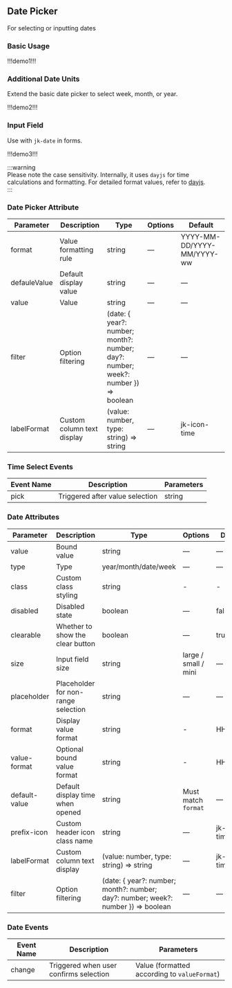 ## Date Picker

For selecting or inputting dates

### Basic Usage

!!!demo1!!!

### Additional Date Units

Extend the basic date picker to select week, month, or year.

!!!demo2!!!

### Input Field

Use with `jk-date` in forms.

!!!demo3!!!

:::warning  
Please note the case sensitivity. Internally, it uses `dayjs` for time calculations and formatting. For detailed format values, refer to [dayjs](https://dayjs.fenxianglu.cn/).  
:::

### Date Picker Attribute

| Parameter    | Description                | Type                                                                              | Options | Default                    |
| ------------ | -------------------------- | --------------------------------------------------------------------------------- | ------- | -------------------------- |
| format       | Value formatting rule      | string                                                                            | —       | YYYY-MM-DD/YYYY-MM/YYYY-ww |
| defauleValue | Default display value      | string                                                                            | —       | —                          |
| value        | Value                      | string                                                                            | —       | —                          |
| filter       | Option filtering           | (date: { year?: number; month?: number; day?: number; week?: number }) => boolean | —       | —                          |
| labelFormat  | Custom column text display | (value: number, type: string) => string                                           | —       | jk-icon-time               |

### Time Select Events

| Event Name | Description                     | Parameters |
| ---------- | ------------------------------- | ---------- |
| pick       | Triggered after value selection | string     |

### Date Attributes

| Parameter     | Description                         | Type                                                                              | Options              | Default      |
| ------------- | ----------------------------------- | --------------------------------------------------------------------------------- | -------------------- | ------------ |
| value         | Bound value                         | string                                                                            | —                    | —            |
| type          | Type                                | year/month/date/week                                                              | —                    | —            |
| class         | Custom class styling                | string                                                                            | -                    | -            |
| disabled      | Disabled state                      | boolean                                                                           | —                    | false        |
| clearable     | Whether to show the clear button    | boolean                                                                           | —                    | true         |
| size          | Input field size                    | string                                                                            | large / small / mini | —            |
| placeholder   | Placeholder for non-range selection | string                                                                            | —                    | —            |
| format        | Display value format                | string                                                                            | -                    | HH:mm:ss     |
| value-format  | Optional bound value format         | string                                                                            | -                    | HH:mm:ss     |
| default-value | Default display time when opened    | string                                                                            | Must match `format`  | —            |
| prefix-icon   | Custom header icon class name       | string                                                                            | —                    | jk-icon-time |
| labelFormat   | Custom column text display          | (value: number, type: string) => string                                           | —                    | jk-icon-time |
| filter        | Option filtering                    | (date: { year?: number; month?: number; day?: number; week?: number }) => boolean | —                    | —            |

### Date Events

| Event Name | Description                            | Parameters                                   |
| ---------- | -------------------------------------- | -------------------------------------------- |
| change     | Triggered when user confirms selection | Value (formatted according to `valueFormat`) |
